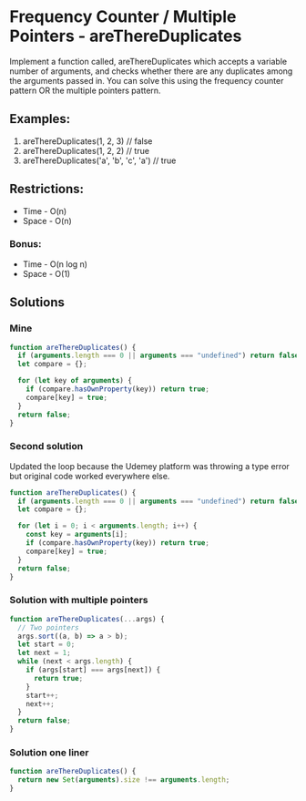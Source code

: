 # Frequency Counter / Multiple Pointers - areThereDuplicates

Implement a function called, areThereDuplicates which accepts a variable number of arguments, and checks whether there are any duplicates among the arguments passed in. You can solve this using the frequency counter pattern OR the multiple pointers pattern.

## Examples:

1. areThereDuplicates(1, 2, 3) // false
1. areThereDuplicates(1, 2, 2) // true
1. areThereDuplicates('a', 'b', 'c', 'a') // true

## Restrictions:

- Time - O(n)
- Space - O(n)

### Bonus:

- Time - O(n log n)
- Space - O(1)

## Solutions

### Mine

```javascript
function areThereDuplicates() {
  if (arguments.length === 0 || arguments === "undefined") return false;
  let compare = {};

  for (let key of arguments) {
    if (compare.hasOwnProperty(key)) return true;
    compare[key] = true;
  }
  return false;
}
```

### Second solution

Updated the loop because the Udemey platform was throwing a type error but original code worked everywhere else.

```javascript
function areThereDuplicates() {
  if (arguments.length === 0 || arguments === "undefined") return false;
  let compare = {};

  for (let i = 0; i < arguments.length; i++) {
    const key = arguments[i];
    if (compare.hasOwnProperty(key)) return true;
    compare[key] = true;
  }
  return false;
}
```

### Solution with multiple pointers

```javascript
function areThereDuplicates(...args) {
  // Two pointers
  args.sort((a, b) => a > b);
  let start = 0;
  let next = 1;
  while (next < args.length) {
    if (args[start] === args[next]) {
      return true;
    }
    start++;
    next++;
  }
  return false;
}
```

### Solution one liner

```javascript
function areThereDuplicates() {
  return new Set(arguments).size !== arguments.length;
}
```
